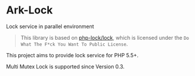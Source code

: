 # Ark-Lock
Lock service in parallel environment

> This library is based on [php-lock/lock](https://github.com/php-lock/lock),
> which is licensed under the `Do What The F*ck You Want To Public License`.

This project aims to provide lock service for PHP 5.5+.

Multi Mutex Lock is supported since Version 0.3.